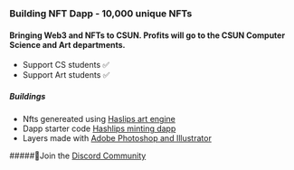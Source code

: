 ### Building NFT Dapp - 10,000 unique NFTs

#### Bringing Web3 and NFTs to CSUN. Profits will go to the CSUN Computer Science and Art departments.

- Support CS students ✅
- Support Art students ✅

##### Buildings

- Nfts genereated using [Haslips art engine](https://github.com/HashLips/hashlips_art_engine)
- Dapp starter code [Hashlips minting dapp](https://github.com/HashLips/hashlips_nft_minting_dappx)
- Layers made with [Adobe Photoshop and Illustrator](https://www.adobe.com/)

#####🚀Join the [Discord Community](https://discord.gg/UbSuvRgG)
